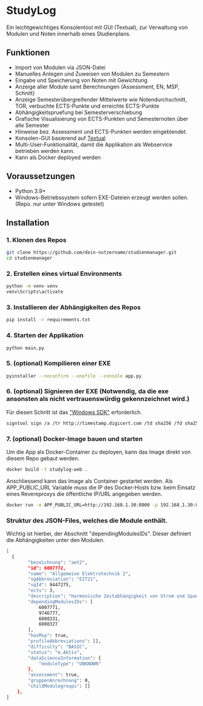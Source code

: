 # StudyLog

Ein leichtgewichtiges Konsolentool mit GUI (Textual), zur Verwaltung von Modulen und Noten innerhalb eines Studienplans.

## Funktionen

- Import von Modulen via JSON-Datei
- Manuelles Anlegen und Zuweisen von Modulen zu Semestern
- Eingabe und Speicherung von Noten mit Gewichtung
- Anzeige aller Module samt Berechnungen (Assessment, EN, MSP, Schnitt)
- Anzeige Semesterübergreifender Mittelwerte wie Notendurchschnitt, TOR, verbuchte ECTS-Punkte und erreichte ECTS-Punkte
- Abhängigkeitspruefung bei Semesterverschiebung
- Grafische Visualisierung von ECTS-Punkten und Semesternoten über alle Semester
- Hinweise bez. Assessment und ECTS-Punkten werden eingeblendet.
- Konsolen-GUI basierend auf [Textual](https://github.com/Textualize/textual)
- Multi-User-Funktionalität, damit die Applikation als Webservice betrieben werden kann.
- Kann als Docker deployed werden

## Voraussetzungen

- Python 3.9+
- Windows-Betriebssystem sofern EXE-Dateien erzeugt werden sollen. (Repo. nur unter Windows getestet)

## Installation

### 1. Klonen des Repos
```bash
git clone https://github.com/dein-nutzername/studienmanager.git
cd studienmanager
```

### 2. Erstellen eines virtual Environments
```bash
python -m venv venv
venv\Scripts\activate
```

### 3. Installieren der Abhängigkeiten des Repos
```bash
pip install -r requirements.txt
```

### 4. Starten der Applikation
```bash
python main.py
```

### 5. (optional) Kompilieren einer EXE
```bash
pyinstaller --noconfirm --onefile --console app.py
```

### 6. (optional) Signieren der EXE (Notwendig, da die exe ansonsten als nicht vertrauenswürdig gekennzeichnet wird.)
Für diesen Schritt ist das ["Windows SDK"](https://developer.microsoft.com/de-de/windows/downloads/windows-sdk/) erforderlich.
```bash
signtool sign /a /tr http://timestamp.digicert.com /td sha256 /fd sha256 dist\main.exe
```

### 7. (optional) Docker-Image bauen und starten
Um die App als Docker-Container zu deployen, kann das Image direkt von diesem Repo gebaut werden.
```bash
docker build -t studylog-web .
```
Anschliessend kann das Image als Container gestartet werden.
Als APP_PUBLIC_URL Variable muss die IP des Docker-Hosts bzw. beim Einsatz eines Revereproxys die öffentliche IP/URL angegeben werden.
```bash
docker run -e APP_PUBLIC_URL=http://192.168.1.30:8000 -p 192.168.1.30:8000:8000 studylog-web
```

### Struktur des JSON-Files, welches die Module enthält.
Wichtig ist hierbei, der Abschnitt "dependingModulesIDs". Dieser definiert die Abhängigkeiten unter den Modulen.

```bash
[
  {
        "bezeichnung": "aet2",
        "id": 6007772,
        "name": "Allgemeine Elektrotechnik 2",
        "sgAbbreviation": "EIT21",
        "sgId": 9447275,
        "ects": 3,
        "description": "Harmonische Zeitabhängigkeit von Strom und Spannung und deren Beschreibung ...",
        "dependingModulesIDs": [
            6007771,
            9746777,
            6008331,
            6008327
        ],
        "hasMsp": true,
        "profileAbbreviations": [],
        "difficulty": "BASIC",
        "status": "m.Aktiv",
        "dataScienceInformation": {
            "moduleType": "UNKNOWN"
        },
        "assessment": true,
        "gruppenAnrechnung": 0,
        "childModulegroups": []
    },
]
```
